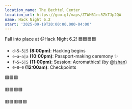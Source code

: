 ```yaml
---
location_name: The Bechtel Center
location_url: https://goo.gl/maps/ZTWH61rc5ZkTJp2QA
name: Hack Night 6.2
start: '2025-09-19T20:00:00.000-04:00'
---
```


Fall into place at @Hack Night 6.2! 🟦🟦🟦🟦

- `d~5~5|5` **(8:00pm)**: Hacking begins
- `e~a~a|a` **(10:00pm)**: Passport-making ceremony ✨
- `f~5~5|5` **(11:00pm)**: Session: Acromathics! (by [@ishan](https://github.com/quackduck))
- `0~0~0` **(12:00am)**: Checkpoints

🟪🟪🟪

🟥🟪🟩🟩

🟥🟥🟥🟩🟩